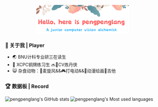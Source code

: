 <p align="center"><img width="60%" src="./img/banner.png" /></a></p>

<!--**<p align="center">📢你知道什么时候会赢吗？就是往前奔跑。黑夜中你知道什么时候会天亮吗？跑着跑着就天亮了🏃<p>**-->

### 👋 关于我 | Player

- 🌏️ BNU计科专业研三在读生
- 🥉 XCPC铜牌练习生 🔜🧙CV炼丹侠
- 😺 杂食动物：🍦麦旋风&&🎮️打电动&&🎨动漫绘画🎸吉他
<!--- 💬 建立羁绊：[2300546456@qq.com](mailto:2300546456@qq.com)-->
<!--- ⭐ 个人博客：[⛔停更ing](https://pengpenglang.cn/)-->

<!--### ⚒️ 技能树 | Stack

| 擅长语种                                                     | 开发技能                                                     | 正在修炼                                                     |
| ------------------------------------------------------------ | ------------------------------------------------------------ | ------------------------------------------------------------ |
| <code><img height="40" alt="cpp" src="./img/cpp.svg"></code><code><img height="40" alt="python" src="./img/python.svg"></code><code><img height="40" alt="java" src="./img/java.svg"></code><code><img height="40" alt="golang" src="./img/golang.svg"></code><code><img height="40" alt="lua" src="./img/lua.svg"></code><code><img height="40" alt="swift" src="./img/swift.svg"></code> | <code><img height="40" alt="pytorch" src="./img/pytorch.svg"></code><code><img height="40" alt="htmll" src="./img/html.svg"></code><code><img height="40" alt="css" src="./img/css.svg"></code><code><img height="40" alt="js" src="./img/js.svg"></code><code><img height="40" alt="markdown" src="./img/markdown.svg"></code><code><img height="40" alt="mysql" src="./img/mysql.svg"></code><code><img height="40" alt="vue" src="./img/vue.svg"></code> | <code><img height="40" alt="linux" src="./img/linux.svg"></code><code><img height="40" alt="docker" src="./img/docker.svg"></code><code><img height="40" alt="cmake" src="./img/cmake.svg"></code><code><img height="40" alt="matlab" src="./img/matlab.svg"></code> |-->

<!--### 🧰 工具箱 | Tool

<code><img height="40" alt="vscode" src="./img/vscode.svg"></code>
<code><img height="40" alt="sublime" src="./img/sublime.svg"></code>
<code><img height="40" alt="pycharm" src="./img/pycharm.svg"></code>
<code><img height="40" alt="idea" src="./img/Idea.svg"></code>
<code><img height="40" alt="typora" src="./img/typora.svg"></code>
<code><img height="40" alt="github" src="./img/github.svg"></code>
<code><img height="40" alt="gitee" src="./img/gitee.svg"></code>
<code><img height="40" alt="wangzhe" src="./img/wangzhe.svg"></code>-->

### 🏆 数据板 | Record

![pengpenglang's GitHub stats](https://github-readme-stats.vercel.app/api?username=pengpenglang&count_private=true&show_icons=true&theme=flag-india&show_owner=true)
![pengpenglang's Most used languages](https://github-readme-stats.vercel.app/api/top-langs/?username=pengpenglang&layout=compact&hide_border=true&langs_count=10)
